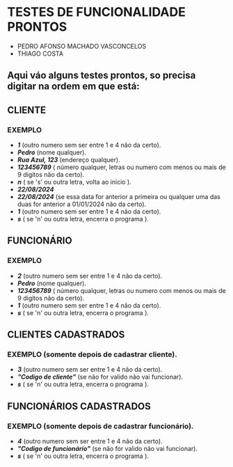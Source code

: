 # TESTES DE FUNCIONALIDADE PRONTOS
- PEDRO AFONSO MACHADO VASCONCELOS
- THIAGO COSTA
## Aqui váo alguns testes prontos, so precisa digitar na ordem em que está:

## CLIENTE
### EXEMPLO
- ***1*** (outro numero sem ser entre 1 e 4 não da certo).
- ***Pedro*** (nome qualquer).
- ***Rua Azul, 123*** (endereço qualquer).
- ***123456789*** ( número qualquer, letras ou numero com menos ou mais de 9 digitos não da certo).
- ***n*** ( se 's' ou outra letra, volta ao inicio ).
- ***22/08/2024***
- ***22/08/2024*** (se essa data for anterior a primeira ou qualquer uma das duas for anterior a 01/01/2024 não da certo).
- ***1*** (outro numero sem ser entre 1 e 4 não da certo).
- ***s*** ( se 'n' ou outra letra, encerra o programa ).

## FUNCIONÁRIO
### EXEMPLO
- ***2*** (outro numero sem ser entre 1 e 4 não da certo).
- ***Pedro*** (nome qualquer).
- ***123456789*** ( número qualquer, letras ou numero com menos ou mais de 9 digitos não da certo).
- ***1*** (outro numero sem ser entre 1 e 4 não da certo).
- ***s*** ( se 'n' ou outra letra, encerra o programa ).

## CLIENTES CADASTRADOS
### EXEMPLO (somente depois de cadastrar cliente).
- ***3*** (outro numero sem ser entre 1 e 4 não da certo).
- ***"Codigo de cliente"*** (se não for valido não vai funcionar).
- ***s*** ( se 'n' ou outra letra, encerra o programa ).

## FUNCIONÁRIOS CADASTRADOS
### EXEMPLO (somente depois de cadastrar funcionário).
- ***4*** (outro numero sem ser entre 1 e 4 não da certo).
- ***"Codigo de funcionário"*** (se não for valido não vai funcionar).
- ***s*** ( se 'n' ou outra letra, encerra o programa ).

